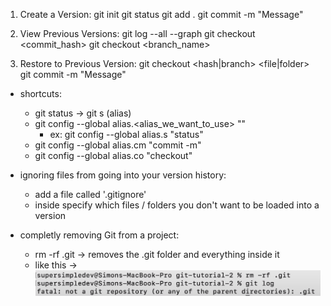 1. Create a Version:
    git init
    git status
    git add .
    git commit -m "Message"

2. View Previous Versions:
    git log --all --graph
    git checkout <commit_hash>
    git checkout <branch_name>

3. Restore to Previous Version:
    git checkout <hash|branch> <file|folder>
    git commit -m "Message"

- shortcuts:
    * git status → git s (alias)
    * git config --global alias.<alias_we_want_to_use> "<command>"
        - ex: git config --global alias.s "status"
    * git config --global alias.cm "commit -m" 
    * git config --global alias.co "checkout"

- ignoring files from going into your version history:
    * add a file called '.gitignore'
    * inside specify which files / folders you don't want to be loaded into a version

- completly removing Git from a project:
    * rm -rf .git → removes the .git folder and everything inside it
    * like this → ![Alt text](./images/26-git-removed.png)